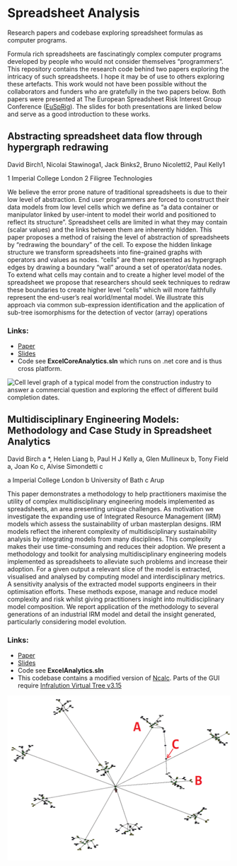 # Spreadsheet Analysis 
Research papers and codebase exploring spreadsheet formulas as computer programs.

Formula rich spreadsheets are fascinatingly complex computer programs developed by people who would not consider themselves “programmers”. This repository contains the research code behind two papers exploring the intricacy of such spreadsheets. I hope it may be of use to others exploring these artefacts. This work would not have been possible without the collaborators and funders who are gratefully in the two papers below. Both papers were presented at The European Spreadsheet Risk Interest Group Conference ([EuSpRig](http://www.eusprig.org/)). The slides for both presentations are linked below and serve as a good introduction to these works.  

## Abstracting spreadsheet data flow through hypergraph redrawing 
David Birch1, Nicolai Stawinoga1, Jack Binks2, Bruno Nicoletti2, Paul Kelly1

1 Imperial College London 2 Filigree Technologies

We believe the error prone nature of traditional spreadsheets is due to their low level of abstraction. End user programmers are forced to construct their data models from low level cells which we define as “a data container or manipulator linked by user-intent to model their world and positioned to reflect its structure”. Spreadsheet cells are limited in what they may contain (scalar values) and the links between them are inherently hidden. This paper proposes a method of raising the level of abstraction of spreadsheets by “redrawing the boundary” of the cell.
To expose the hidden linkage structure we transform spreadsheets into fine-grained graphs with operators and values as nodes. “cells” are then represented as hypergraph edges by drawing a boundary “wall” around a set of operator/data nodes. To extend what cells may contain and to create a higher level model of the spreadsheet we propose that researchers should seek techniques to redraw these boundaries to create higher level “cells” which will more faithfully represent the end-user’s real world/mental model. We illustrate this approach via common sub-expression identification and the application of sub-tree isomorphisms for the detection of vector (array) operations
### Links: 
 - [Paper](https://github.com/davidbirchwork/SpreadsheetAnalysis/blob/main/Papers/2019/EUSPRIG_2019_Abstracting_spreadsheet_data_flow.pdf)
 - [Slides](https://github.com/davidbirchwork/SpreadsheetAnalysis/blob/main/Papers/2019/Eusprig_2019_Slides.pdf)
 - Code see **ExcelCoreAnalytics.sln** which runs on .net core and is thus cross platform. 
 
![Cell level graph of a typical model from the construction industry to answer a commercial question and exploring
the effect of different build completion dates.](https://github.com/davidbirchwork/SpreadsheetAnalysis/raw/main/Papers/2019/2019_ThumbB.png)

## Multidisciplinary Engineering Models: Methodology and Case Study in Spreadsheet Analytics
David Birch a *, Helen Liang b, Paul H J Kelly a, Glen Mullineux b,
Tony Field a, Joan Ko c, Alvise Simondetti c

a Imperial College London b University of Bath c Arup

This paper demonstrates a methodology to help practitioners maximise the utility of complex
multidisciplinary engineering models implemented as spreadsheets, an area presenting unique
challenges. As motivation we investigate the expanding use of Integrated Resource Management
(IRM) models which assess the sustainability of urban masterplan designs. IRM models reflect the
inherent complexity of multidisciplinary sustainability analysis by integrating models from many
disciplines. This complexity makes their use time-consuming and reduces their adoption.
We present a methodology and toolkit for analysing multidisciplinary engineering models
implemented as spreadsheets to alleviate such problems and increase their adoption. For a given
output a relevant slice of the model is extracted, visualised and analysed by computing model and
interdisciplinary metrics. A sensitivity analysis of the extracted model supports engineers in their
optimisation efforts. These methods expose, manage and reduce model complexity and risk whilst
giving practitioners insight into multidisciplinary model composition. We report application of the
methodology to several generations of an industrial IRM model and detail the insight generated,
particularly considering model evolution.

### Links: 
 - [Paper](https://github.com/davidbirchwork/SpreadsheetAnalysis/blob/main/Papers/2013/2013_EAM_Multidisciplinary_Engineering_Models.pdf)
 - [Slides](https://github.com/davidbirchwork/SpreadsheetAnalysis/blob/main/Papers/2013/EUSPRIG_2013_Slides.pdf)
 - Code see **ExcelAnalytics.sln**
 - This codebase contains a modified version of [Ncalc](https://archive.codeplex.com/?p=ncalc). Parts of the GUI require [Infralution Virtual Tree v3.15](http://www.infralution.com/downloads.html)

![Identifying a spreadsheet bug through graph visualization](https://github.com/davidbirchwork/SpreadsheetAnalysis/raw/main/Papers/2013/2013_Thumb.png)
